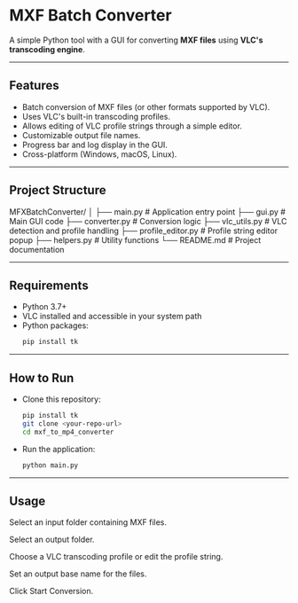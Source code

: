 # MXF Batch Converter

A simple Python tool with a GUI for converting **MXF files** using **VLC's transcoding engine**.

---

## Features
- Batch conversion of MXF files (or other formats supported by VLC).
- Uses VLC's built-in transcoding profiles.
- Allows editing of VLC profile strings through a simple editor.
- Customizable output file names.
- Progress bar and log display in the GUI.
- Cross-platform (Windows, macOS, Linux).

---

## Project Structure
MFXBatchConverter/
│
├── main.py # Application entry point
├── gui.py # Main GUI code
├── converter.py # Conversion logic
├── vlc_utils.py # VLC detection and profile handling
├── profile_editor.py # Profile string editor popup
├── helpers.py # Utility functions
└── README.md # Project documentation

---

## Requirements
- Python 3.7+
- VLC installed and accessible in your system path
- Python packages:
  ```bash
  pip install tk

---

## How to Run
- Clone this repository:
  ```bash
  pip install tk
  git clone <your-repo-url>
  cd mxf_to_mp4_converter
- Run the application:
  ```bash
  python main.py

---

## Usage
Select an input folder containing MXF files.

Select an output folder.

Choose a VLC transcoding profile or edit the profile string.

Set an output base name for the files.

Click Start Conversion.

